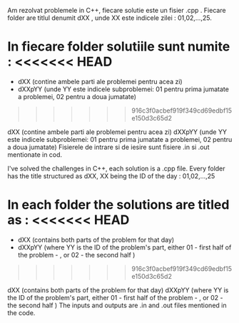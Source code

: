 Am rezolvat problemele in C++, fiecare solutie este un fisier .cpp . Fiecare folder are titlul denumit dXX , unde XX este indicele zilei : 01,02,...,25.

In fiecare folder solutiile sunt numite :
<<<<<<< HEAD
=======
- dXX (contine ambele parti ale problemei pentru acea zi)
- dXXpYY (unde YY este indicele subproblemei: 01 pentru prima jumatate a problemei, 02 pentru a doua jumatate)
>>>>>>> 916c3f0acbef919f349cd69edbf15e150d3c65d2

dXX (contine ambele parti ale problemei pentru acea zi)
dXXpYY (unde YY este indicele subproblemei: 01 pentru prima jumatate a problemei, 02 pentru a doua jumatate)
Fisierele de intrare si de iesire sunt fisiere .in si .out mentionate in cod.

I've solved the challenges in C++, each solution is a .cpp file. Every folder has the title structured as dXX, XX being the ID of the day : 01,02,...,25

In each folder the solutions are titled as :
<<<<<<< HEAD
=======
- dXX (contains both parts of the problem for that day) 
- dXXpYY (where YY is the ID of the problem's part, either 01 - first half of the problem - , or 02 - the second half )   
>>>>>>> 916c3f0acbef919f349cd69edbf15e150d3c65d2

dXX (contains both parts of the problem for that day)
dXXpYY (where YY is the ID of the problem's part, either 01 - first half of the problem - , or 02 - the second half )
The inputs and outputs are .in and .out files mentioned in the code.